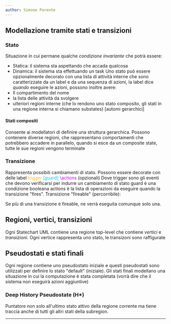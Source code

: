 ```yaml
---
author: Simone Parente
---
```


## Modellazione tramite stati e transizioni
### Stato
Situazione in cui permane qualche _condizione invariante_ che potrà essere:
- Statica: il sistema sta aspettando che accada qualcosa
- Dinamica: il sistema sta effettuando un task
Uno stato può essere opzionalmente decorato con una lista di attività interne che sono caratterizzate da un label e da una sequenza di azioni, la label dice *quando* eseguire le azioni, possono inoltre avere:
- Il compartimento del nome
- la lista delle attività da svolgere
- ulteriori regioni interne (che lo rendono uno stato composito, gli stati in una regione interna si chiamano substates) \[automi gerarchici]
#### Stati compositi
Consente ai modellatori di definire una struttura gerarchica.
Possono contenere diverse regioni, che rappresentano comportamenti che potrebbero accadere in parallelo, quando si esce da un composite state, tutte le sue regioni vengono terminate
### Transizione
Rappresenta possibili cambiamenti di stato.
Possono essere decorate con delle label <span style="color:#ffbe0a">trigger</span> <span style="color:#00ccff">[guard]</span> <span style="color:#c800ff">\actions</span> (opzionali)
Dove trigger sono gli eventi che devono verificarsi per indurre un cambiamento di stato
guard è una condizione booleana
actions è la lista di operazioni da eseguire quando la transizione "fires".
Transizione "fireable" (percorribile):

Se più di una transizione è fireable, ne verrà eseguita comunque solo una.

## Regioni, vertici, transizioni
Ogni Statechart UML contiene una regione top-level che contiene *vertici* e *transizioni*.
Ogni vertice rappresenta uno stato, le transizoni sono raffigurate

## Pseudostati e stati finali
Ogni regione contiene uno pseudostato iniziale e questi pseudostati sono utilizzati per definire lo stato "default" (iniziale). Gli stati finali modellano una situazione in cui la computazione è stata completata (vorrà dire che il sistema non eseguirà azioni aggiuntive)

### Deep History Pseudostate (H*)
Puntatore non solo all'ultimo stato attivo della regione corrente ma tiene traccia anche di tutti gli altri stati della subregion.

---

